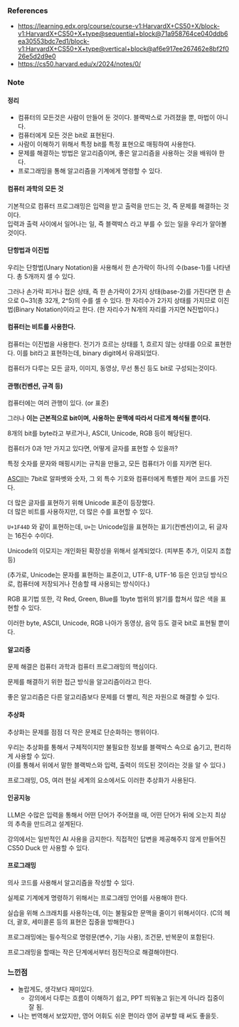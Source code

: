 ### References
- https://learning.edx.org/course/course-v1:HarvardX+CS50+X/block-v1:HarvardX+CS50+X+type@sequential+block@71a958764ce040ddb6ea30553bdc7ed1/block-v1:HarvardX+CS50+X+type@vertical+block@af6e917ee267462e8bf2f026e5d2d9e0
- https://cs50.harvard.edu/x/2024/notes/0/

### Note

#### 정리

- 컴퓨터의 모든것은 사람이 만들어 둔 것이다. 블랙박스로 가려졌을 뿐, 마법이 아니다.
- 컴퓨터에게 모든 것은 bit로 표현된다. 
- 사람이 이해하기 위해서 특정 bit를 특정 표현으로 매핑하여 사용한다.
- 문제를 해결하는 방법은 알고리즘이며, 좋은 알고리즘을 사용하는 것을 배워야 한다.
- 프로그래밍을 통해 알고리즘을 기계에게 명령할 수 있다.

#### 컴퓨터 과학의 모든 것

기본적으로 컴퓨터 프로그래밍은 입력을 받고 출력을 만드는 것, 즉 문제를 해결하는 것이다.    
입력과 출력 사이에서 일어나는 일, 즉 블랙박스 라고 부를 수 있는 일을 우리가 알아볼 것이다.

#### 단항법과 이진법

우리는 단항법(Unary Notation)을 사용해서 한 손가락이 하나의 수(base-1)를 나타낸다. 총 5개까지 셀 수 있다.

그러나 손가락 피거나 접은 상태, 즉 한 손가락이 2가지 상태(base-2)를 가진다면 한 손으로 0~31(총 32개, 2^5)의 수를 셀 수 있다.
한 자리수가 2가지 상태를 가지므로 이진법(Binary Notation)이라고 한다. (한 자리수가 N개의 자리를 가지면 N진법이다.)

#### 컴퓨터는 비트를 사용한다.

컴퓨터는 이진법을 사용한다. 
전기가 흐르는 상태를 1, 흐르지 않는 상태를 0으로 표현한다.
이를 bit라고 표현하는데, binary digit에서 유래되었다.

컴퓨터가 다루는 모든 글자, 이미지, 동영상, 무선 통신 등도 bit로 구성되는것이다.

#### 관행(컨벤션, 규격 등)

컴퓨터에는 여러 관행이 있다. (or 표준)

그러나 **이는 근본적으로 bit이며, 사용하는 문맥에 따라서 다르게 해석될 뿐이다.**

8개의 bit를 byte라고 부르거나, ASCII, Unicode, RGB 등이 해당된다.

컴퓨터가 0과 1만 가지고 있다면, 어떻게 글자를 표현할 수 있을까?

특정 숫자를 문자와 매핑시키는 규칙을 만들고, 모든 컴퓨터가 이를 지키면 된다.

[ASCII](https://en.wikipedia.org/wiki/ASCII)는 7bit로 알파벳와 숫자, 그 외 특수 기호와 컴퓨터에게 특별한 제어 코드를 가진다.

더 많은 글자를 표현하기 위해 Unicode 표준이 등장했다.    
더 많은 비트를 사용하지만, 더 많은 수를 표현할 수 있다.

`U+1F44D` 와 같이 표현하는데, `U+`는 Unicode임을 표현하는 표기(컨벤션)이고, 뒤 글자는 16진수 수이다. 

Unicode의 이모지는 개인화된 확장성을 위해서 설계되었다. (피부톤 추가, 이모지 조합 등)

(추가로, Unicode는 문자를 표현하는 표준이고, UTF-8, UTF-16 등은 인코딩 방식으로, 컴퓨터에 저장되거나 전송할 때 사용되는 방식이다.)

RGB 표기법 또한, 각 Red, Green, Blue를 1byte 범위의 밝기를 합쳐서 많은 색을 표현할 수 있다.

이러한 byte, ASCII, Unicode, RGB 나아가 동영상, 음악 등도 결국 bit로 표현될 뿐이다.

#### 알고리증

문제 해결은 컴퓨터 과학과 컴퓨터 프로그래밍의 핵심이다.

문제를 해결하기 위한 접근 방식을 알고리즘이라고 한다.

좋은 알고리즘은 다른 알고리즘보다 문제를 더 빨리, 적은 자원으로 해결할 수 있다.

#### 추상화

추상화는 문제를 점점 더 작은 문제로 단순화하는 행위이다.

우리는 추상화를 통해서 구체적이지만 불필요한 정보를 블랙박스 속으로 숨기고, 편리하게 사용할 수 있다.       
(이를 통해서 위에서 말한 블랙박스와 입력, 출력이 의도된 것이라는 것을 알 수 있다.)

프로그래밍, OS, 여러 현실 세계의 요소에서도 이러한 추상화가 사용된다.

#### 인공지능

LLM은 수많은 입력을 통해서 어떤 단어가 주어졌을 때, 어떤 단어가 뒤에 오는지 최상의 추측을 만드려고 설계된다.

강의에서는 일반적인 AI 사용을 금지한다. 직접적인 답변을 제공해주지 않게 만들어진 CS50 Duck 만 사용할 수 있다. 

#### 프로그래밍

의사 코드를 사용해서 알고리즘을 작성할 수 있다.

실제로 기계에게 명령하기 위해서는 프로그래밍 언어를 사용해야 한다.

실습을 위해 스크래치를 사용하는데, 이는 불필요한 문맥을 줄이기 위해서이다. (C의 헤더, 괄호, 세미콜론 등의 표현은 집중을 방해한다.)

프로그래밍에는 필수적으로 명령문(변수, 기능 사용), 조건문, 반복문이 포함된다.

프로그래밍을 할때는 작은 단계에서부터 점진적으로 해결해야한다.

### 느낀점

 - 놀랍게도, 생각보다 재미있다.
   - 강의에서 다루는 흐름이 이해하기 쉽고, PPT 띄워놓고 읽는게 아니라 집중이 잘 됨.
 - 나는 번역해서 보았지만, 영어 어휘도 쉬운 편이라 영어 공부할 때 써도 좋을듯. 